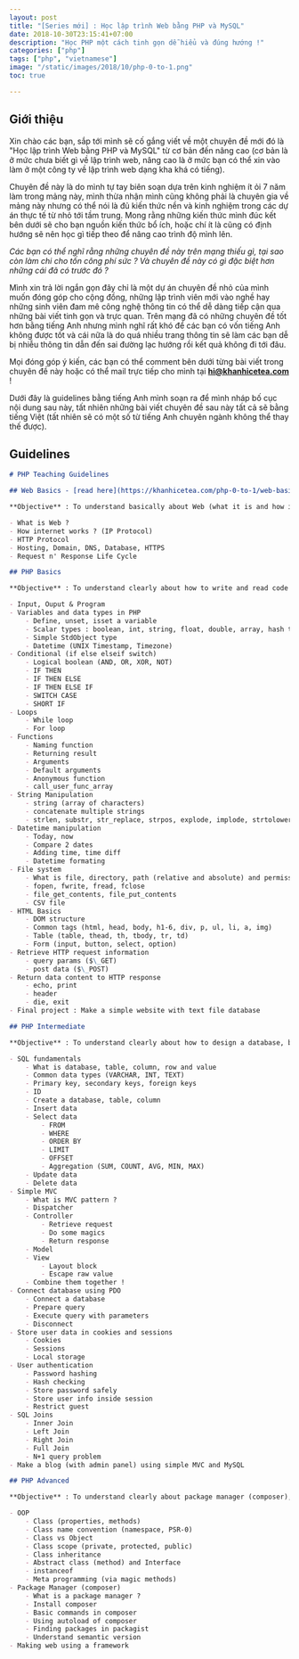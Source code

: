 ```yaml
---
layout: post
title: "[Series mới] : Học lập trình Web bằng PHP và MySQL"
date: 2018-10-30T23:15:41+07:00
description: "Học PHP một cách tinh gọn dễ hiểu và đúng hướng !"
categories: ["php"]
tags: ["php", "vietnamese"]
image: "/static/images/2018/10/php-0-to-1.png"
toc: true

---
```


## Giới thiệu

Xin chào các bạn, sắp tới mình sẽ cố gắng viết về một chuyên đề mới đó là "Học lập trình Web bằng PHP và MySQL" từ cơ bản đến nâng cao (cơ bản là ở mức chưa biết gì về lập trình web, nâng cao là ở mức bạn có thể xin vào làm ở một công ty về lập trình web dạng kha khá có tiếng).

Chuyên đề này là do mình tự tay biên soạn dựa trên kinh nghiệm ít ỏi 7 năm làm trong mảng này, mình thừa nhận mình cũng không phải là chuyên gia về mảng này nhưng có thể nói là đủ kiến thức nền và kinh nghiệm trong các dự án thực tế từ nhỏ tới tầm trung. Mong rằng những kiến thức mình đúc kết bên dưới sẽ cho bạn nguồn kiến thức bổ ích, hoặc chí ít là cũng có định hướng sẽ nên học gì tiếp theo để nâng cao trình độ mình lên.

*Các bạn có thể nghĩ rằng những chuyên đề này trên mạng thiếu gì, tại sao còn làm chi cho tốn công phí sức ? Và chuyên đề này có gì đặc biệt hơn những cái đã có trước đó ?*

Mình xin trả lời ngắn gọn đây chỉ là một dự án chuyên đề nhỏ của mình muốn đóng góp cho cộng đồng, những lập trình viên mới vào nghề hay những sinh viên đam mê công nghệ thông tin có thể dễ dàng tiếp cận qua những bài viết tinh gọn và trực quan. Trên mạng đã có những chuyên đề tốt hơn bằng tiếng Anh nhưng mình nghĩ rất khó để các bạn có vốn tiếng Anh không được tốt và cái nữa là do quá nhiều trang thông tin sẽ làm các bạn dễ bị nhiễu thông tin dẫn đến sai đường lạc hướng rồi kết quả không đi tới đâu.

Mọi đóng góp ý kiến, các bạn có thể comment bên dưới từng bài viết trong chuyên đề này hoặc có thể mail trực tiếp cho mình tại **hi@khanhicetea.com** !

Dưới đây là guidelines bằng tiếng Anh mình soạn ra để mình nháp bố cục nội dung sau này, tất nhiên những bài viết chuyên đề sau này tất cả sẽ bằng tiếng Việt (tất nhiên sẽ có một số từ tiếng Anh chuyên ngành không thể thay thế được).

## Guidelines

```md
# PHP Teaching Guidelines

## Web Basics - [read here](https://khanhicetea.com/php-0-to-1/web-basics/)

**Objective** : To understand basically about Web (what it is and how it works)

- What is Web ?
- How internet works ? (IP Protocol)
- HTTP Protocol
- Hosting, Domain, DNS, Database, HTTPS
- Request n' Response Life Cycle

## PHP Basics

**Objective** : To understand clearly about how to write and read code in PHP, to indentify what is Input, Output and Process (where magic happens)

- Input, Ouput & Program
- Variables and data types in PHP
	- Define, unset, isset a variable
    - Scalar types : boolean, int, string, float, double, array, hash table and null
    - Simple StdObject type
    - Datetime (UNIX Timestamp, Timezone)
- Conditional (if else elseif switch)
	- Logical boolean (AND, OR, XOR, NOT)
    - IF THEN
    - IF THEN ELSE
    - IF THEN ELSE IF
    - SWITCH CASE
    - SHORT IF
- Loops
	- While loop
    - For loop
- Functions
	- Naming function
    - Returning result
    - Arguments
    - Default arguments
    - Anonymous function
	- call_user_func_array
- String Manipulation
	- string (array of characters)
    - concatenate multiple strings
    - strlen, substr, str_replace, strpos, explode, implode, strtolower, strtoupper, is_string
- Datetime manipulation
	- Today, now
	- Compare 2 dates
    - Adding time, time diff
	- Datetime formating
- File system
	- What is file, directory, path (relative and absolute) and permissions
    - fopen, fwrite, fread, fclose
    - file_get_contents, file_put_contents
    - CSV file
- HTML Basics
	- DOM structure
    - Common tags (html, head, body, h1-6, div, p, ul, li, a, img)
	- Table (table, thead, th, tbody, tr, td)
    - Form (input, button, select, option)
- Retrieve HTTP request information
	- query params ($\_GET)
    - post data ($\_POST)
- Return data content to HTTP response
	- echo, print
    - header
    - die, exit
- Final project : Make a simple website with text file database

## PHP Intermediate

**Objective** : To understand clearly about how to design a database, build a simple mvc application

- SQL fundamentals
	- What is database, table, column, row and value
    - Common data types (VARCHAR, INT, TEXT)
    - Primary key, secondary keys, foreign keys
    - ID
    - Create a database, table, column
    - Insert data
    - Select data
    	- FROM
    	- WHERE
        - ORDER BY
        - LIMIT
        - OFFSET
        - Aggregation (SUM, COUNT, AVG, MIN, MAX)
    - Update data
    - Delete data
- Simple MVC
	- What is MVC pattern ?
    - Dispatcher
    - Controller
    	- Retrieve request
        - Do some magics
        - Return response
    - Model
    - View
        - Layout block
        - Escape raw value
    - Combine them together !
- Connect database using PDO
	- Connect a database
    - Prepare query
    - Execute query with parameters
    - Disconnect
- Store user data in cookies and sessions
	- Cookies
    - Sessions
    - Local storage
- User authentication
	- Password hashing
    - Hash checking
    - Store password safely
    - Store user info inside session
	- Restrict guest
- SQL Joins
	- Inner Join
    - Left Join
    - Right Join
    - Full Join
	- N+1 query problem
- Make a blog (with admin panel) using simple MVC and MySQL

## PHP Advanced

**Objective** : To understand clearly about package manager (composer), OOP and making a website using a framework

- OOP
	- Class (properties, methods)
    - Class name convention (namespace, PSR-0)
    - Class vs Object
    - Class scope (private, protected, public)
    - Class inheritance
    - Abstract class (method) and Interface
    - instanceof
    - Meta programming (via magic methods)
- Package Manager (composer)
	- What is a package manager ?
    - Install composer
    - Basic commands in composer
    - Using autoload of composer
    - Finding packages in packagist
	- Understand semantic version
- Making web using a framework
```